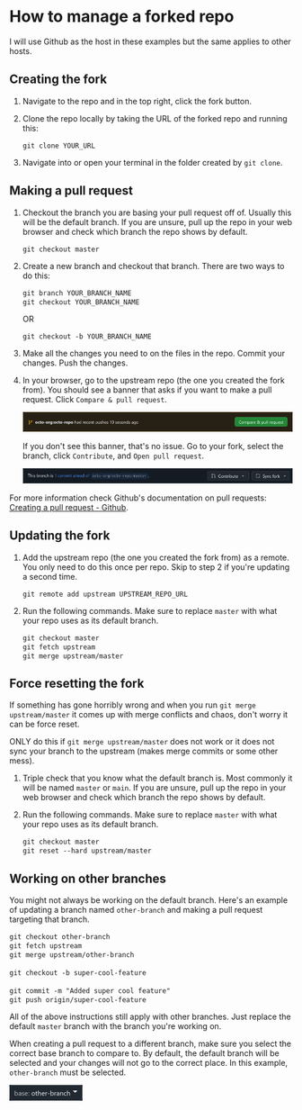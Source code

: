 # How to manage a forked repo

I will use Github as the host in these examples but the same applies to other hosts.

## Creating the fork

1. Navigate to the repo and in the top right, click the fork button.

2. Clone the repo locally by taking the URL of the forked repo and running this:

    ```
    git clone YOUR_URL
    ```

3. Navigate into or open your terminal in the folder created by `git clone`.

## Making a pull request

1. Checkout the branch you are basing your pull request off of. Usually this will be the default branch. If you are unsure, pull up the repo in your web browser and check which branch the repo shows by default.

    ```
    git checkout master
    ```

2. Create a new branch and checkout that branch. There are two ways to do this:

    ```
    git branch YOUR_BRANCH_NAME
    git checkout YOUR_BRANCH_NAME
    ```
    OR
    ```
    git checkout -b YOUR_BRANCH_NAME
    ```

3. Make all the changes you need to on the files in the repo. Commit your changes. Push the changes.

4. In your browser, go to the upstream repo (the one you created the fork from). You should see a banner that asks if you want to make a pull request. Click `Compare & pull request`.

    ![](./pull_request_compare_pull_request.png)

    If you don't see this banner, that's no issue. Go to your fork, select the branch, click `Contribute`, and `Open pull request`.

    ![](./fork_branch_contribute_button.png)

For more information check Github's documentation on pull requests: [Creating a pull request - Github](https://docs.github.com/en/pull-requests/collaborating-with-pull-requests/proposing-changes-to-your-work-with-pull-requests/creating-a-pull-request#creating-the-pull-request).

## Updating the fork

1. Add the upstream repo (the one you created the fork from) as a remote. You only need to do this once per repo. Skip to step 2 if you're updating a second time.

    ```
    git remote add upstream UPSTREAM_REPO_URL
    ```

2. Run the following commands. Make sure to replace `master` with what your repo uses as its default branch.

    ```
    git checkout master
    git fetch upstream
    git merge upstream/master
    ```

## Force resetting the fork

If something has gone horribly wrong and when you run `git merge upstream/master` it comes up with merge conflicts and chaos, don't worry it can be force reset.

ONLY do this if `git merge upstream/master` does not work or it does not sync your branch to the upstream (makes merge commits or some other mess).

1. Triple check that you know what the default branch is. Most commonly it will be named `master` or `main`. If you are unsure, pull up the repo in your web browser and check which branch the repo shows by default.

2. Run the following commands. Make sure to replace `master` with what your repo uses as its default branch.

    ```
    git checkout master
    git reset --hard upstream/master
    ```

## Working on other branches

You might not always be working on the default branch. Here's an example of updating a branch named `other-branch` and making a pull request targeting that branch.

```
git checkout other-branch
git fetch upstream
git merge upstream/other-branch

git checkout -b super-cool-feature

git commit -m "Added super cool feature"
git push origin/super-cool-feature
```

All of the above instructions still apply with other branches. Just replace the default `master` branch with the branch you're working on.

When creating a pull request to a different branch, make sure you select the correct base branch to compare to. By default, the default branch will be selected and your changes will not go to the correct place. In this example, `other-branch` must be selected.

![](./other-branch-base.png)
